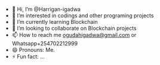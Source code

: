- 👋 Hi, I’m @Harrigan-igadwa
- 👀 I’m interested in codings and other programing projects
- 🌱 I’m currently learning Blockchain
- 💞️ I’m looking to collaborate on Blockchain projects
- 📫 How to reach me ogudahigadwa@gmail.com or Whatsapp+254702212999
- 😄 Pronouns: Me.
- ⚡ Fun fact: ...

<!---
Harrigan-igadwa/Harrigan-igadwa is a ✨ special ✨ repository because its `README.md` (this file) appears on your GitHub profile.
You can click the Preview link to take a look at your changes.
--->
